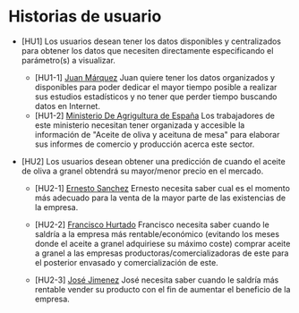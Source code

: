 # Historias de usuario

- [HU1] Los usuarios desean tener los datos disponibles y centralizados para obtener los datos que necesiten directamente especificando el parámetro(s) a visualizar.

  - [HU1-1] [Juan Márquez](personas.md#Juan-Márquez) Juan quiere tener los datos organizados y disponibles para poder dedicar el mayor tiempo posible a realizar sus estudios estadísticos y no tener que perder tiempo buscando datos en Internet.
  - [HU1-2] [Ministerio De Agrigultura de España](personas.md#Ministerio-De-Agricultura-de-España) Los trabajadores de este ministerio necesitan tener organizada y accesible la información de "Aceite de oliva y aceituna de mesa" para elaborar sus informes de comercio y producción acerca este sector.
		
- [HU2] Los usuarios desean obtener una predicción de cuando el aceite de oliva a granel obtendrá su mayor/menor precio en el mercado.
  
  - [HU2-1] [Ernesto Sanchez](personas.md#Ernesto-Sanchez) Ernesto necesita saber cual es el momento más adecuado para la venta de la mayor parte de las existencias de la empresa.
		
  - [HU2-2] [Francisco Hurtado](personas.md#Francisco-Hurtado) Francisco necesita saber cuando le saldría a la empresa más rentable/económico (evitando los meses donde el aceite a granel adquiriese su máximo coste) comprar aceite a granel a las empresas productoras/comercializadoras de este para el posterior envasado y comercialización de este.
		
  - [HU2-3] [José Jimenez](personas.md#José-Jimenez) José necesita saber cuando le saldría más rentable vender su producto con el fin de aumentar el beneficio de la empresa.
